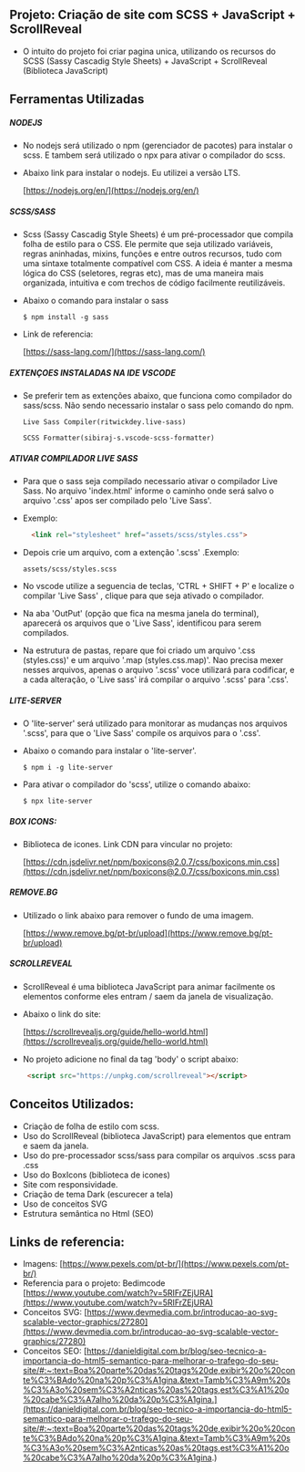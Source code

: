 ## Projeto: Criação de site com SCSS + JavaScript + ScrollReveal

- O intuito do projeto foi criar pagina unica, utilizando os recursos do SCSS (Sassy Cascadig Style Sheets) + JavaScript + ScrollReveal (Biblioteca JavaScript)


## Ferramentas Utilizadas

##### NODEJS 

- No nodejs será utilizado o npm (gerenciador de pacotes) para instalar o scss. E tambem será utilizado o npx para ativar o compilador do scss.

- Abaixo link para instalar o nodejs. Eu utilizei a versão LTS.

  [https://nodejs.org/en/](https://nodejs.org/en/)


 ##### SCSS/SASS
 
- Scss (Sassy Cascadig Style Sheets) é um pré-processador que compila folha de estilo para o CSS. Ele permite que seja utilizado variáveis, regras aninhadas, mixins, funções e entre outros recursos, tudo com uma sintaxe totalmente compatível com CSS. A ideia é manter a mesma lógica do CSS (seletores, regras etc), mas de uma maneira mais organizada, intuitiva e com trechos de código facilmente reutilizáveis. 

- Abaixo o comando para instalar o sass

  `$ npm install -g sass`

- Link de referencia:

  [https://sass-lang.com/](https://sass-lang.com/)


##### EXTENÇOES INSTALADAS NA IDE VSCODE
- Se preferir tem as extenções abaixo, que funciona como compilador do sass/scss.
Não sendo necessario instalar o sass pelo comando do npm.

  ` Live Sass Compiler(ritwickdey.live-sass) `

  ` SCSS Formatter(sibiraj-s.vscode-scss-formatter) `


##### ATIVAR COMPILADOR LIVE SASS

- Para que o sass seja compilado necessario ativar o compilador Live Sass. No arquivo 'index.html' informe o caminho onde será salvo o arquivo '.css' apos ser compilado pelo 'Live Sass'. 

- Exemplo: 

  ```html
    <link rel="stylesheet" href="assets/scss/styles.css">   
  ```

- Depois crie um arquivo, com a extenção '.scss' .Exemplo: 

  ` assets/scss/styles.scss `

- No vscode utilize a seguencia de teclas, 'CTRL + SHIFT + P' e localize o compilar 'Live Sass' , clique para que seja ativado o compilador. 

- Na aba 'OutPut' (opção que fica na mesma janela do terminal), aparecerá os arquivos que o 'Live Sass', identificou para serem compilados.

- Na estrutura de pastas, repare que foi criado um arquivo '.css (styles.css)' e um arquivo '.map (styles.css.map)'. Nao precisa mexer nesses arquivos, apenas o arquivo '.scss' voce utilizará para codificar, e a cada alteração, o 'Live sass' irá compilar o arquivo '.scss' para '.css'.


##### LITE-SERVER

- O 'lite-server' será utilizado para monitorar as mudanças nos arquivos '.scss', para que o 'Live Sass' compile os arquivos para o '.css'. 
- Abaixo o comando para instalar o 'lite-server'.

  `$ npm i -g lite-server`

- Para ativar o compilador do 'scss', utilize o comando abaixo:

  `$ npx lite-server`


##### BOX ICONS: 

- Biblioteca de icones. Link CDN para vincular no projeto:

  [https://cdn.jsdelivr.net/npm/boxicons@2.0.7/css/boxicons.min.css](https://cdn.jsdelivr.net/npm/boxicons@2.0.7/css/boxicons.min.css)
  
##### REMOVE.BG

- Utilizado o link abaixo para remover o fundo de uma imagem.

   [https://www.remove.bg/pt-br/upload](https://www.remove.bg/pt-br/upload)


##### SCROLLREVEAL

- ScrollReveal é uma biblioteca JavaScript para animar facilmente os elementos conforme eles entram / saem da janela de visualização.

- Abaixo o link do site:

  [https://scrollrevealjs.org/guide/hello-world.html](https://scrollrevealjs.org/guide/hello-world.html)

- No projeto adicione no final da tag 'body' o script abaixo:
 
  ```html 
   <script src="https://unpkg.com/scrollreveal"></script>
  ```

## Conceitos Utilizados:

- Criação de folha de estilo com scss.
- Uso do ScrollReveal (biblioteca JavaScript) para elementos que entram e saem da janela.
- Uso do pre-processador scss/sass para compilar os arquivos .scss para .css 
- Uso do BoxIcons (biblioteca de icones)
- Site com responsividade.
- Criação de tema Dark (escurecer a tela)
- Uso de conceitos SVG
- Estrutura semântica no Html (SEO)

## Links de referencia:

- Imagens: [https://www.pexels.com/pt-br/](https://www.pexels.com/pt-br/)
- Referencia para o projeto: Bedimcode [https://www.youtube.com/watch?v=5RIFrZEjURA](https://www.youtube.com/watch?v=5RIFrZEjURA)
- Conceitos SVG: [https://www.devmedia.com.br/introducao-ao-svg-scalable-vector-graphics/27280](https://www.devmedia.com.br/introducao-ao-svg-scalable-vector-graphics/27280)
- Conceitos SEO: [https://danieldigital.com.br/blog/seo-tecnico-a-importancia-do-html5-semantico-para-melhorar-o-trafego-do-seu-site/#:~:text=Boa%20parte%20das%20tags%20de,exibir%20o%20conte%C3%BAdo%20na%20p%C3%A1gina.&text=Tamb%C3%A9m%20s%C3%A3o%20sem%C3%A2nticas%20as%20tags,est%C3%A1%20o%20cabe%C3%A7alho%20da%20p%C3%A1gina.](https://danieldigital.com.br/blog/seo-tecnico-a-importancia-do-html5-semantico-para-melhorar-o-trafego-do-seu-site/#:~:text=Boa%20parte%20das%20tags%20de,exibir%20o%20conte%C3%BAdo%20na%20p%C3%A1gina.&text=Tamb%C3%A9m%20s%C3%A3o%20sem%C3%A2nticas%20as%20tags,est%C3%A1%20o%20cabe%C3%A7alho%20da%20p%C3%A1gina.)

